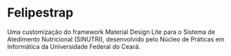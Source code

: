 # Felipestrap
Uma customização do framework Material Design Lite para o Sistema de Atedimento Nutricional (SINUTRI), desenvolvido pelo Núcleo de Práticas em Informática da Universidade Federal do Ceará.
